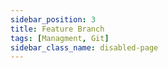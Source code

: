 ```yaml
---
sidebar_position: 3
title: Feature Branch
tags: [Managment, Git]
sidebar_class_name: disabled-page
---
```


